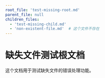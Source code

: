 ```yaml
---
root_file: 'test-missing-root.md'
parent_file: null
children_files:
  - 'test-missing-child.md'
  - 'non-existent-file.md'  # 这个文件不存在
---
```


# 缺失文件测试根文档

这个文档用于测试缺失文件的错误处理功能。
